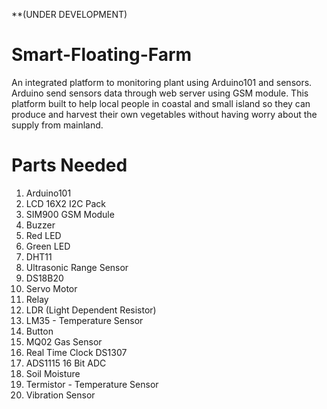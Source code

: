 **(UNDER DEVELOPMENT)

# Smart-Floating-Farm
An integrated platform to monitoring plant using Arduino101 and sensors. Arduino send sensors data through web server using GSM module. This platform built to help local people in coastal and small island so they can produce and harvest their own vegetables without having worry about the supply from mainland.

# Parts Needed
1. Arduino101
2. LCD 16X2 I2C Pack
3. SIM900 GSM Module
4. Buzzer
5. Red LED
6. Green LED
7. DHT11
8. Ultrasonic Range Sensor
9. DS18B20
10. Servo Motor
11. Relay
12. LDR (Light Dependent Resistor)
13. LM35 - Temperature Sensor
14. Button
15. MQ02 Gas Sensor
16. Real Time Clock DS1307
17. ADS1115 16 Bit ADC
18. Soil Moisture
20. Termistor - Temperature Sensor
21. Vibration Sensor

